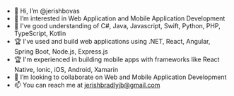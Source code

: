 - 👋 Hi, I’m @jerishbovas
- 👀 I’m interested in Web Application and Mobile Application Development
- 🌱 I've good understanding of C#, Java, Javascript, Swift, Python, PHP, TypeScript, Kotlin
- 🏆 I've used and build web applications using .NET, React, Angular, Spring Boot, Node.js, Express.js
- 🏆 I'm experienced in building mobile apps with frameworks like React Native, Ionic, iOS, Android, Xamarin
- 💞️ I’m looking to collaborate on Web and Mobile Application Development
- 📫 You can reach me at jerishbradlyjb@gmail.com
